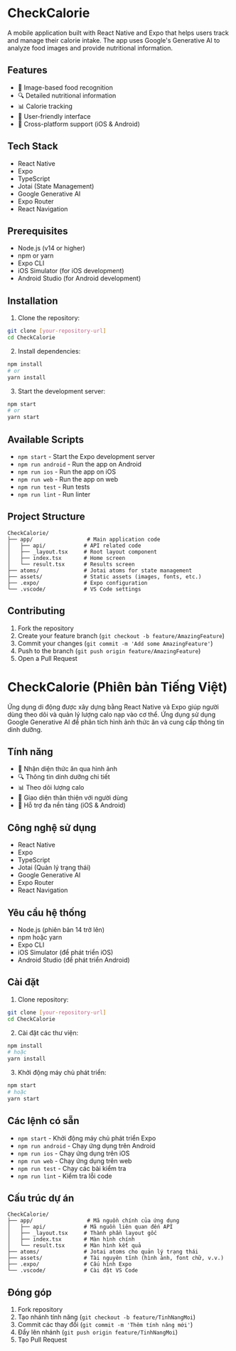 # CheckCalorie

A mobile application built with React Native and Expo that helps users track and manage their calorie intake. The app uses Google's Generative AI to analyze food images and provide nutritional information.

## Features

- 📸 Image-based food recognition
- 🔍 Detailed nutritional information
- 📊 Calorie tracking
- 🎯 User-friendly interface
- 📱 Cross-platform support (iOS & Android)

## Tech Stack

- React Native
- Expo
- TypeScript
- Jotai (State Management)
- Google Generative AI
- Expo Router
- React Navigation

## Prerequisites

- Node.js (v14 or higher)
- npm or yarn
- Expo CLI
- iOS Simulator (for iOS development)
- Android Studio (for Android development)

## Installation

1. Clone the repository:
```bash
git clone [your-repository-url]
cd CheckCalorie
```

2. Install dependencies:
```bash
npm install
# or
yarn install
```

3. Start the development server:
```bash
npm start
# or
yarn start
```

## Available Scripts

- `npm start` - Start the Expo development server
- `npm run android` - Run the app on Android
- `npm run ios` - Run the app on iOS
- `npm run web` - Run the app on web
- `npm run test` - Run tests
- `npm run lint` - Run linter

## Project Structure

```
CheckCalorie/
├── app/                 # Main application code
│   ├── api/            # API related code
│   ├── _layout.tsx     # Root layout component
│   ├── index.tsx       # Home screen
│   └── result.tsx      # Results screen
├── atoms/              # Jotai atoms for state management
├── assets/             # Static assets (images, fonts, etc.)
├── .expo/              # Expo configuration
└── .vscode/            # VS Code settings
```

## Contributing

1. Fork the repository
2. Create your feature branch (`git checkout -b feature/AmazingFeature`)
3. Commit your changes (`git commit -m 'Add some AmazingFeature'`)
4. Push to the branch (`git push origin feature/AmazingFeature`)
5. Open a Pull Request

# CheckCalorie (Phiên bản Tiếng Việt)

Ứng dụng di động được xây dựng bằng React Native và Expo giúp người dùng theo dõi và quản lý lượng calo nạp vào cơ thể. Ứng dụng sử dụng Google Generative AI để phân tích hình ảnh thức ăn và cung cấp thông tin dinh dưỡng.

## Tính năng

- 📸 Nhận diện thức ăn qua hình ảnh
- 🔍 Thông tin dinh dưỡng chi tiết
- 📊 Theo dõi lượng calo
- 🎯 Giao diện thân thiện với người dùng
- 📱 Hỗ trợ đa nền tảng (iOS & Android)

## Công nghệ sử dụng

- React Native
- Expo
- TypeScript
- Jotai (Quản lý trạng thái)
- Google Generative AI
- Expo Router
- React Navigation

## Yêu cầu hệ thống

- Node.js (phiên bản 14 trở lên)
- npm hoặc yarn
- Expo CLI
- iOS Simulator (để phát triển iOS)
- Android Studio (để phát triển Android)

## Cài đặt

1. Clone repository:
```bash
git clone [your-repository-url]
cd CheckCalorie
```

2. Cài đặt các thư viện:
```bash
npm install
# hoặc
yarn install
```

3. Khởi động máy chủ phát triển:
```bash
npm start
# hoặc
yarn start
```

## Các lệnh có sẵn

- `npm start` - Khởi động máy chủ phát triển Expo
- `npm run android` - Chạy ứng dụng trên Android
- `npm run ios` - Chạy ứng dụng trên iOS
- `npm run web` - Chạy ứng dụng trên web
- `npm run test` - Chạy các bài kiểm tra
- `npm run lint` - Kiểm tra lỗi code

## Cấu trúc dự án

```
CheckCalorie/
├── app/                 # Mã nguồn chính của ứng dụng
│   ├── api/            # Mã nguồn liên quan đến API
│   ├── _layout.tsx     # Thành phần layout gốc
│   ├── index.tsx       # Màn hình chính
│   └── result.tsx      # Màn hình kết quả
├── atoms/              # Jotai atoms cho quản lý trạng thái
├── assets/             # Tài nguyên tĩnh (hình ảnh, font chữ, v.v.)
├── .expo/              # Cấu hình Expo
└── .vscode/            # Cài đặt VS Code
```

## Đóng góp

1. Fork repository
2. Tạo nhánh tính năng (`git checkout -b feature/TinhNangMoi`)
3. Commit các thay đổi (`git commit -m 'Thêm tính năng mới'`)
4. Đẩy lên nhánh (`git push origin feature/TinhNangMoi`)
5. Tạo Pull Request